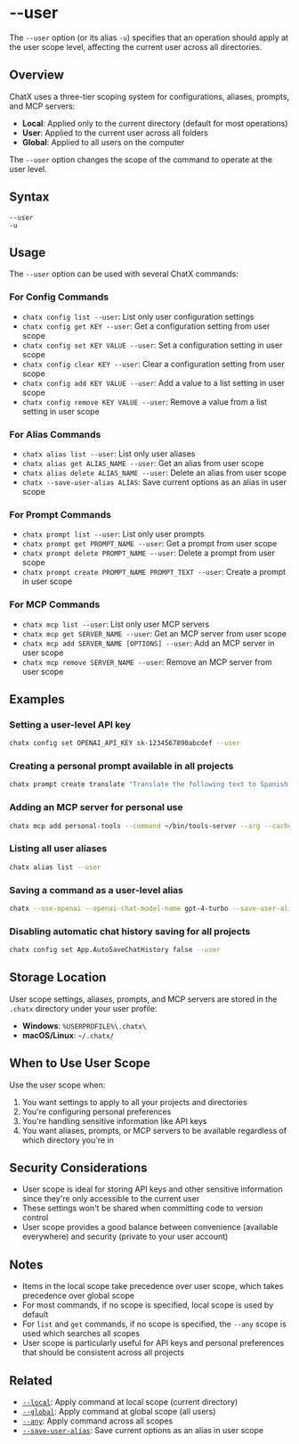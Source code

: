 # --user

The `--user` option (or its alias `-u`) specifies that an operation should apply at the user scope level, affecting the current user across all directories.

## Overview

ChatX uses a three-tier scoping system for configurations, aliases, prompts, and MCP servers:

- **Local**: Applied only to the current directory (default for most operations)
- **User**: Applied to the current user across all folders
- **Global**: Applied to all users on the computer

The `--user` option changes the scope of the command to operate at the user level.

## Syntax

```
--user
-u
```

## Usage

The `--user` option can be used with several ChatX commands:

### For Config Commands

- `chatx config list --user`: List only user configuration settings
- `chatx config get KEY --user`: Get a configuration setting from user scope
- `chatx config set KEY VALUE --user`: Set a configuration setting in user scope
- `chatx config clear KEY --user`: Clear a configuration setting from user scope
- `chatx config add KEY VALUE --user`: Add a value to a list setting in user scope
- `chatx config remove KEY VALUE --user`: Remove a value from a list setting in user scope

### For Alias Commands

- `chatx alias list --user`: List only user aliases
- `chatx alias get ALIAS_NAME --user`: Get an alias from user scope
- `chatx alias delete ALIAS_NAME --user`: Delete an alias from user scope
- `chatx --save-user-alias ALIAS`: Save current options as an alias in user scope

### For Prompt Commands

- `chatx prompt list --user`: List only user prompts
- `chatx prompt get PROMPT_NAME --user`: Get a prompt from user scope
- `chatx prompt delete PROMPT_NAME --user`: Delete a prompt from user scope
- `chatx prompt create PROMPT_NAME PROMPT_TEXT --user`: Create a prompt in user scope

### For MCP Commands

- `chatx mcp list --user`: List only user MCP servers
- `chatx mcp get SERVER_NAME --user`: Get an MCP server from user scope
- `chatx mcp add SERVER_NAME [OPTIONS] --user`: Add an MCP server in user scope
- `chatx mcp remove SERVER_NAME --user`: Remove an MCP server from user scope

## Examples

### Setting a user-level API key

```bash
chatx config set OPENAI_API_KEY sk-1234567890abcdef --user
```

### Creating a personal prompt available in all projects

```bash
chatx prompt create translate "Translate the following text to Spanish:" --user
```

### Adding an MCP server for personal use

```bash
chatx mcp add personal-tools --command ~/bin/tools-server --arg --cache-dir --arg ~/.cache/tools --user
```

### Listing all user aliases

```bash
chatx alias list --user
```

### Saving a command as a user-level alias

```bash
chatx --use-openai --openai-chat-model-name gpt-4-turbo --save-user-alias my-assistant
```

### Disabling automatic chat history saving for all projects

```bash
chatx config set App.AutoSaveChatHistory false --user
```

## Storage Location

User scope settings, aliases, prompts, and MCP servers are stored in the `.chatx` directory under your user profile:

- **Windows**: `%USERPROFILE%\.chatx\`
- **macOS/Linux**: `~/.chatx/`

## When to Use User Scope

Use the user scope when:

1. You want settings to apply to all your projects and directories
2. You're configuring personal preferences
3. You're handling sensitive information like API keys
4. You want aliases, prompts, or MCP servers to be available regardless of which directory you're in

## Security Considerations

- User scope is ideal for storing API keys and other sensitive information since they're only accessible to the current user
- These settings won't be shared when committing code to version control
- User scope provides a good balance between convenience (available everywhere) and security (private to your user account)

## Notes

- Items in the local scope take precedence over user scope, which takes precedence over global scope
- For most commands, if no scope is specified, local scope is used by default
- For `list` and `get` commands, if no scope is specified, the `--any` scope is used which searches all scopes
- User scope is particularly useful for API keys and personal preferences that should be consistent across all projects

## Related

- [`--local`](/reference/cli/options/local.md): Apply command at local scope (current directory)
- [`--global`](/reference/cli/options/global.md): Apply command at global scope (all users)
- [`--any`](/reference/cli/options/any.md): Apply command across all scopes
- [`--save-user-alias`](/reference/cli/options/save-user-alias.md): Save current options as an alias in user scope